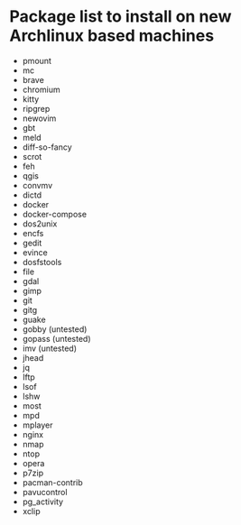 # Package list to install on new Archlinux based machines

- pmount
- mc
- brave
- chromium
- kitty
- ripgrep
- newovim
- gbt
- meld
- diff-so-fancy
- scrot
- feh
- qgis
- convmv
- dictd
- docker
- docker-compose
- dos2unix
- encfs
- gedit
- evince
- dosfstools
- file
- gdal
- gimp
- git
- gitg
- guake
- gobby (untested)
- gopass (untested)
- imv (untested)
- jhead
- jq
- lftp
- lsof
- lshw
- most
- mpd
- mplayer
- nginx
- nmap
- ntop
- opera
- p7zip
- pacman-contrib
- pavucontrol
- pg_activity
- xclip
